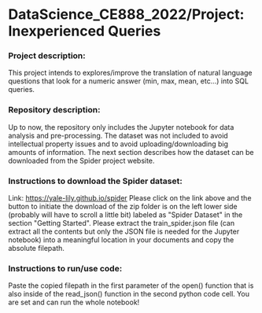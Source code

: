# DataScience_CE888_2022/Project: Inexperienced Queries

### Project description:
This project intends to explores/improve the translation of natural language questions that look for a numeric answer (min, max, mean, etc...) into SQL queries.

### Repository description:
Up to now, the repository only includes the Jupyter notebook for data analysis and pre-processing. The dataset was not included to avoid intellectual property issues and to avoid uploading/downloading big amounts of information. The next section describes how the dataset can be downloaded from the Spider project website.

### Instructions to download the Spider dataset:
Link: https://yale-lily.github.io/spider
Please click on the link above and the button to initiate the download of the zip folder is on the left lower side (probably will have to scroll a little bit) labeled as "Spider Dataset" in the section "Getting Started". Please extract the train_spider.json file (can extract all the contents but only the JSON file is needed for the Jupyter notebook) into a meaningful location in your documents and copy the absolute filepath.

### Instructions to run/use code:
Paste the copied filepath in the first parameter of the open() function that is also inside of the read_json() function in the second python code cell. You are set and can run the whole notebook!